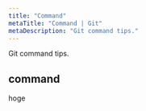 ```yaml
---
title: "Command"
metaTitle: "Command | Git"
metaDescription: "Git command tips."
---
```


Git command tips.

## command

hoge
